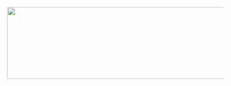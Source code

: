 <!-- Alignment -->
<div align="center">
  <img width="1677" height="167" alt="Debtector Pattern" src="https://github.com/user-attachments/assets/7de47b4d-7ca6-4bd5-84e4-b409a0a6c7bf" />
</div>
